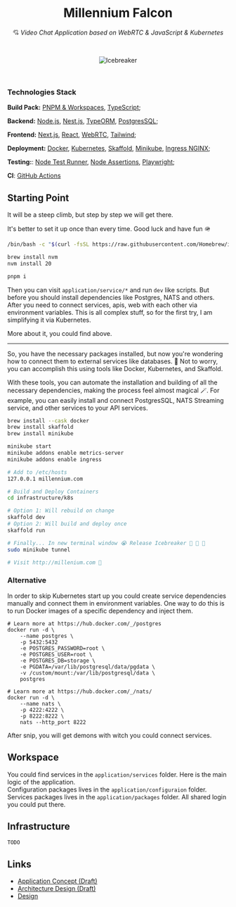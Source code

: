 <h1 align="center">Millennium Falcon</h1>
<p align="center">
    💘 <i>Video Chat Application based on WebRTC & JavaScript & Kubernetes</i>
</p>
<br />
<p align="center">
    <img src="https://cdn.dribbble.com/users/1107691/screenshots/4523506/media/7f356b2c7d30aabd0037fede0ef3ba3a.gif" alt="Icebreaker">
</p>

<br />

### Technologies Stack
**Build Pack:** [PNPM & Workspaces](https://pnpm.io/workspaces), [TypeScript](https://www.typescriptlang.org/docs/);

**Backend:** [Node.js](https://nodejs.dev/en/), [Nest.js](https://nestjs.com), [TypeORM](https://typeorm.io), [PostgresSQL](https://www.postgresql.org);

**Frontend:** [Next.js](https://nextjs.org), [React](https://react.dev), [WebRTC](https://developer.mozilla.org/en-US/docs/Web/API/WebRTC_API), [Tailwind](https://tailwindcss.com/docs/installation);

**Deployment:** [Docker](https://www.docker.com), [Kubernetes](https://kubernetes.io), [Skaffold](https://skaffold.dev), [Minikube](https://minikube.sigs.k8s.io/docs/start/), [Ingress NGINX](https://kubernetes.github.io/ingress-nginx/);

**Testing:**: [Node Test Runner](https://nodejs.org/api/test.html), [Node Assertions](https://nodejs.org/api/assert.html), [Playwright](https://playwright.dev/docs/intro);

**CI**: [GitHub Actions](https://docs.github.com/en/actions)


## Starting Point
It will be a steep climb, but step by step we will get there.

It's better to set it up once than every time. Good luck and have fun 🪖

```bash
/bin/bash -c "$(curl -fsSL https://raw.githubusercontent.com/Homebrew/install/HEAD/install.sh)"

brew install nvm
nvm install 20

pnpm i
```

Then you can visit `application/service/*` and run `dev` like scripts.
But before you should install dependencies like Postgres, NATS and others.
After you need to connect services, apis, web with each other via environment variables.
This is all complex stuff, so for the first try, I am simplifying it via Kubernetes.  

More about it, you could find above.

---

So, you have the necessary packages installed, but now you're wondering how to connect them to external services like databases. 🤔
Not to worry, you can accomplish this using tools like Docker, Kubernetes, and Skaffold.

With these tools, you can automate the installation and building of all the necessary dependencies, making the process feel almost magical 🪄.
For example, you can easily install and connect PostgresSQL, NATS Streaming service, and other services to your API services.

```bash
brew install --cask docker
brew install skaffold
brew install minikube

minikube start
minikube addons enable metrics-server
minikube addons enable ingress

# Add to /etc/hosts
127.0.0.1 millennium.com

# Build and Deploy Containers
cd infrastructure/k8s

# Option 1: Will rebuild on change
skaffold dev
# Option 2: Will build and deploy once
skaffold run

# Finally... In new terminal window 😭 Release Icebreaker 🎉 🎉 🎉
sudo minikube tunnel

# Visit http://millenium.com 🚀
```

### Alternative
In order to skip Kubernetes start up you could create service dependencies manually
and connect them in environment variables.
One way to do this is to run Docker images of a specific dependency and inject them.

```shell
# Learn more at https://hub.docker.com/_/postgres
docker run -d \
	--name postgres \
	-p 5432:5432
	-e POSTGRES_PASSWORD=root \
	-e POSTGRES_USER=root \
	-e POSTGRES_DB=storage \
	-e PGDATA=/var/lib/postgresql/data/pgdata \
	-v /custom/mount:/var/lib/postgresql/data \
	postgres

# Learn more at https://hub.docker.com/_/nats/
docker run -d \
	--name nats \
	-p 4222:4222 \
	-p 8222:8222 \
	nats --http_port 8222
```

After snip, you will get demons with witch you could connect services.

## Workspace
You could find services in the `application/services` folder. Here is the main logic of the application. <Br />
Configuration packages lives in the `application/configuraion` folder. <Br />
Services packages lives in the `application/packages` folder. All shared login you could put there.

## Infrastructure
```
TODO
```

## Links
- [Application Concept (Draft)](https://dormammun.notion.site/Product-Concept-01c721c64cbc4060aa768d5fb97faeb4?pvs=4)
- [Architecture Design (Draft)](https://dormammun.notion.site/Architecture-Document-955e79bc073b4fd7a88de06d81cab296)
- [Design](https://www.figma.com/file/kjHb3gcPDZ9wHmQle0474n/Untitled?type=design&node-id=0-1&mode=design&t=xiiu4bSlGt9aF3g5-0)